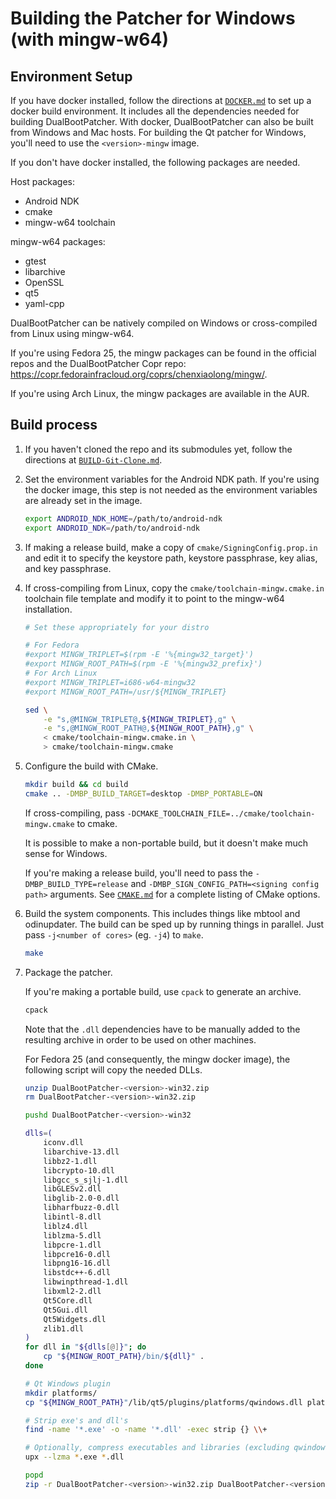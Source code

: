 # Building the Patcher for Windows (with mingw-w64)

## Environment Setup

If you have docker installed, follow the directions at [`DOCKER.md`](DOCKER.md) to set up a docker build environment. It includes all the dependencies needed for building DualBootPatcher. With docker, DualBootPatcher can also be built from Windows and Mac hosts. For building the Qt patcher for Windows, you'll need to use the `<version>-mingw` image.

If you don't have docker installed, the following packages are needed.

Host packages:

- Android NDK
- cmake
- mingw-w64 toolchain

mingw-w64 packages:

- gtest
- libarchive
- OpenSSL
- qt5
- yaml-cpp

DualBootPatcher can be natively compiled on Windows or cross-compiled from Linux using mingw-w64.

If you're using Fedora 25, the mingw packages can be found in the official repos and the DualBootPatcher Copr repo: https://copr.fedorainfracloud.org/coprs/chenxiaolong/mingw/.

If you're using Arch Linux, the mingw packages are available in the AUR.

## Build process

1. If you haven't cloned the repo and its submodules yet, follow the directions at [`BUILD-Git-Clone.md`](BUILD-Git-Clone.md).

2. Set the environment variables for the Android NDK path. If you're using the docker image, this step is not needed as the environment variables are already set in the image.

    ```sh
    export ANDROID_NDK_HOME=/path/to/android-ndk
    export ANDROID_NDK=/path/to/android-ndk
    ```

3. If making a release build, make a copy of `cmake/SigningConfig.prop.in` and edit it to specify the keystore path, keystore passphrase, key alias, and key passphrase.

4. If cross-compiling from Linux, copy the `cmake/toolchain-mingw.cmake.in` toolchain file template and modify it to point to the mingw-w64 installation.

    ```sh
    # Set these appropriately for your distro

    # For Fedora
    #export MINGW_TRIPLET=$(rpm -E '%{mingw32_target}')
    #export MINGW_ROOT_PATH=$(rpm -E '%{mingw32_prefix}')
    # For Arch Linux
    #export MINGW_TRIPLET=i686-w64-mingw32
    #export MINGW_ROOT_PATH=/usr/${MINGW_TRIPLET}

    sed \
        -e "s,@MINGW_TRIPLET@,${MINGW_TRIPLET},g" \
        -e "s,@MINGW_ROOT_PATH@,${MINGW_ROOT_PATH},g" \
        < cmake/toolchain-mingw.cmake.in \
        > cmake/toolchain-mingw.cmake
    ```

5. Configure the build with CMake.

    ```sh
    mkdir build && cd build
    cmake .. -DMBP_BUILD_TARGET=desktop -DMBP_PORTABLE=ON
    ```

    If cross-compiling, pass `-DCMAKE_TOOLCHAIN_FILE=../cmake/toolchain-mingw.cmake` to cmake.

    It is possible to make a non-portable build, but it doesn't make much sense for Windows.

    If you're making a release build, you'll need to pass the `-DMBP_BUILD_TYPE=release` and `-DMBP_SIGN_CONFIG_PATH=<signing config path>` arguments. See [`CMAKE.md`](CMAKE.md) for a complete listing of CMake options.

6. Build the system components. This includes things like mbtool and odinupdater. The build can be sped up by running things in parallel. Just pass `-j<number of cores>` (eg. `-j4`) to `make`.

    ```sh
    make
    ```

7. Package the patcher.

    If you're making a portable build, use `cpack` to generate an archive.

    ```sh
    cpack
    ```

    Note that the `.dll` dependencies have to be manually added to the resulting archive in order to be used on other machines.

    For Fedora 25 (and consequently, the mingw docker image), the following script will copy the needed DLLs.

    ```sh
    unzip DualBootPatcher-<version>-win32.zip
    rm DualBootPatcher-<version>-win32.zip

    pushd DualBootPatcher-<version>-win32

    dlls=(
        iconv.dll
        libarchive-13.dll
        libbz2-1.dll
        libcrypto-10.dll
        libgcc_s_sjlj-1.dll
        libGLESv2.dll
        libglib-2.0-0.dll
        libharfbuzz-0.dll
        libintl-8.dll
        liblz4.dll
        liblzma-5.dll
        libpcre-1.dll
        libpcre16-0.dll
        libpng16-16.dll
        libstdc++-6.dll
        libwinpthread-1.dll
        libxml2-2.dll
        Qt5Core.dll
        Qt5Gui.dll
        Qt5Widgets.dll
        zlib1.dll
    )
    for dll in "${dlls[@]}"; do
        cp "${MINGW_ROOT_PATH}/bin/${dll}" .
    done

    # Qt Windows plugin
    mkdir platforms/
    cp "${MINGW_ROOT_PATH}"/lib/qt5/plugins/platforms/qwindows.dll platforms/

    # Strip exe's and dll's
    find -name '*.exe' -o -name '*.dll' -exec strip {} \\+

    # Optionally, compress executables and libraries (excluding qwindows plugin)
    upx --lzma *.exe *.dll

    popd
    zip -r DualBootPatcher-<version>-win32.zip DualBootPatcher-<version>-win32
    ```
